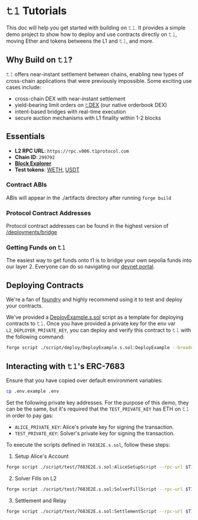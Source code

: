 # 𝚝𝟷 Tutorials

This doc will help you get started with building on 𝚝𝟷. It provides a simple demo project to show how to deploy and use
contracts directly on 𝚝𝟷, moving Ether and tokens betweens the L1 and 𝚝𝟷, and more.

## Why Build on 𝚝𝟷?

𝚝𝟷 offers near-instant settlement between chains, enabling new types of cross-chain applications that were previously
impossible. Some exciting use cases include:

- cross-chain DEX with near-instant settlement
- yield-bearing limit orders on [𝚝DEX](https://t-dex.v006.t1protocol.com/) (our native orderbook DEX)
- intent-based bridges with real-time execution
- secure auction mechanisms with L1 finality within 1-2 blocks

## Essentials

- **L2 RPC URL**: `https://rpc.v006.t1protocol.com`
- **Chain ID**: `299792`
- **[Block Explorer](https://explorer.v006.t1protocol.com/)**
- **Test tokens**: [WETH](https://explorer.v006.t1protocol.com/address/0xC521c60FF61CC615e8233F41B07250fC12cE5c57),
  [USDT](https://explorer.v006.t1protocol.com/address/0xb6E3F86a5CE9ac318F54C9C7Bcd6eff368DF0296)

### Contract ABIs

ABIs will appear in the ./artifacts directory after running `forge build`

### Protocol Contract Addresses

Protocol contract addresses can be found in the highest version of [/deployments/bridge](./deployments/bridge)

### Getting Funds on 𝚝𝟷

The easiest way to get funds onto t1 is to bridge your own sepolia funds into our layer 2. Everyone can do so navigating
our [devnet portal](https://devnet.t1protocol.com).

## Deploying Contracts

We're a fan of [foundry](https://book.getfoundry.sh/) and highly recommend using it to test and deploy your contracts.

We've provided a [DeployExample.s.sol](./script/deploy/DeployExample.s.sol) script as a template for deploying contracts
to 𝚝𝟷. Once you have provided a private key for the env var `L2_DEPLOYER_PRIVATE_KEY`, you can deploy and verify this
contract to 𝚝𝟷 with the following command:

```bash
forge script ./script/deploy/DeployExample.s.sol:DeployExample --broadcast --verify --verifier blockscout --verifier-url $BLOCKSCOUT_API_URL
```

## Interacting with 𝚝𝟷's ERC-7683

Ensure that you have copied over default environment variables:

```bash
cp .env.example .env
```

Set the following private key addresses. For the purpose of this demo, they can be the same, but it's required that the
`TEST_PRIVATE_KEY` has ETH on 𝚝𝟷 in order to pay gas:

- `ALICE_PRIVATE_KEY`: Alice's private key for signing the transaction.
- `TEST_PRIVATE_KEY`: Solver's private key for signing the transaction.

To execute the scripts defined in `7683E2E.s.sol`, follow these steps:

1. Setup Alice's Account

```bash
forge script ./script/test/7683E2E.s.sol:AliceSetupScript --rpc-url $T1_L1_RPC --broadcast
```

2. Solver Fills on L2

```bash
forge script ./script/test/7683E2E.s.sol:SolverFillScript --rpc-url $T1_L2_RPC --broadcast
```

3. Settlement and Relay

```bash
forge script ./script/test/7683E2E.s.sol:SettlementScript --rpc-url $T1_L2_RPC --broadcast
```
